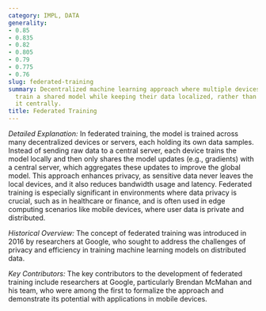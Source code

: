 ```yaml
---
category: IMPL, DATA
generality:
- 0.85
- 0.835
- 0.82
- 0.805
- 0.79
- 0.775
- 0.76
slug: federated-training
summary: Decentralized machine learning approach where multiple devices or nodes collaboratively
  train a shared model while keeping their data localized, rather than aggregating
  it centrally.
title: Federated Training
---
```


_Detailed Explanation:_ In federated training, the model is trained across many decentralized devices or servers, each holding its own data samples. Instead of sending raw data to a central server, each device trains the model locally and then only shares the model updates (e.g., gradients) with a central server, which aggregates these updates to improve the global model. This approach enhances privacy, as sensitive data never leaves the local devices, and it also reduces bandwidth usage and latency. Federated training is especially significant in environments where data privacy is crucial, such as in healthcare or finance, and is often used in edge computing scenarios like mobile devices, where user data is private and distributed.

_Historical Overview:_ The concept of federated training was introduced in 2016 by researchers at Google, who sought to address the challenges of privacy and efficiency in training machine learning models on distributed data.

_Key Contributors:_ The key contributors to the development of federated training include researchers at Google, particularly Brendan McMahan and his team, who were among the first to formalize the approach and demonstrate its potential with applications in mobile devices.
